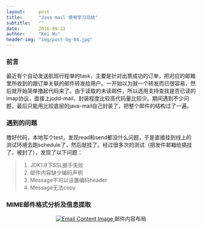```yaml
---
layout:     post
title:      "Java mail 使用学习总结"
subtitle:   ""
date:       2016-09-22
author:     "Kei Wu"
header-img: "img/post-bg-04.jpg"
---
```


### 前言
最近有个自动发送航班行程单的task，主要是针对出票成功的订单，把对应的邮箱里所收到的跟订单关联的邮件转发给用户。一开始以为就一个转发而已很容易，然后就开始简单撸起代码来了。由于读取的未读邮件，所以选用支持查找是否已读的imap协议，直接上jodd-mail，封装程度比较高代码量比较少。期间遇到不少问题，最后只能用比较底层的java-mail自己封装了，把整个邮件的结构过了一遍。

### 遇到的问题
撸好代码，本地写个test，发现read和send都没什么问题，于是直接挂到线上的测试环境去跑schedule了，然后就挂了。经过很多次的测试（把发件邮箱给搞挂了，被封了），发现了以下问题：  
> 1. JDK1.8下SSL握手失败
> 2. 邮件内容缺少编码声明
> 3. Message不可以设置编码header
> 4. Message无法copy

### MIME邮件格式分析及信息提取
<center>
<a href="#">
    <img src="http://www.pythonclub.org/_media/python-files/mime-type.gif" alt="Email Content Image">
</a>
<span class="caption text-muted">邮件内容布局</span>
</center>


